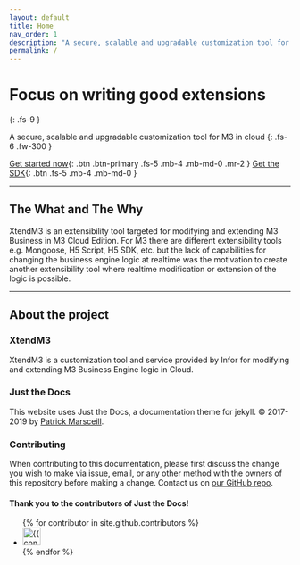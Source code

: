 ```yaml
---
layout: default
title: Home
nav_order: 1
description: "A secure, scalable and upgradable customization tool for M3 in cloud"
permalink: /
---
```


# Focus on writing good extensions
{: .fs-9 }

A secure, scalable and upgradable customization tool for M3 in cloud
{: .fs-6 .fw-300 }

[Get started now](/docs/getting-started.md){: .btn .btn-primary .fs-5 .mb-4 .mb-md-0 .mr-2 } [Get the SDK](https://github.com/infor-cloud/xtendm3-sdk-java){: .btn .fs-5 .mb-4 .mb-md-0 }

---

## The What and The Why
XtendM3 is an extensibility tool targeted for modifying and extending M3 Business in M3 Cloud Edition. For M3 there are 
different extensibility tools e.g. Mongoose, H5 Script, H5 SDK, etc. but the lack of capabilities for changing the 
business engine logic at realtime was the motivation to create another extensibility tool where realtime modification or 
extension of the logic is possible.

---

## About the project

### XtendM3 
XtendM3 is a customization tool and service provided by Infor for modifying and extending M3 Business Engine logic in Cloud.


### Just the Docs
This website uses Just the Docs, a documentation theme for jekyll. &copy; 2017-2019 by [Patrick Marsceill](http://patrickmarsceill.com).

### Contributing

When contributing to this documentation, please first discuss the change you wish to make via issue,
email, or any other method with the owners of this repository before making a change. Contact us on [our GitHub repo](https://github.com/infor-cloud/xtendm3/issues).

#### Thank you to the contributors of Just the Docs!

<ul class="list-style-none">
{% for contributor in site.github.contributors %}
  <li class="d-inline-block mr-1">
     <a href="{{ contributor.html_url }}"><img src="{{ contributor.avatar_url }}" width="32" height="32" alt="{{ contributor.login }}"/></a>
  </li>
{% endfor %}
</ul>
